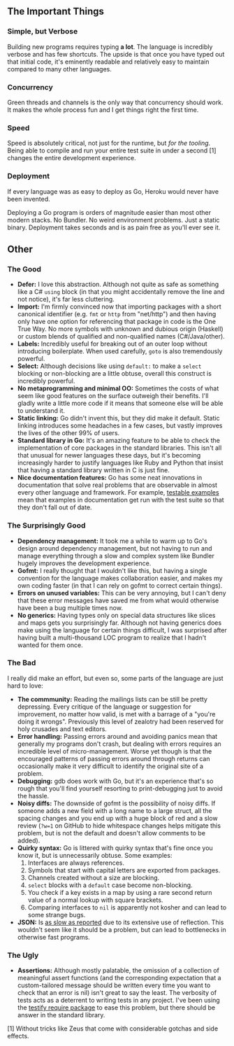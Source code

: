 ## The Important Things

### Simple, but Verbose

Building new programs requires typing **a lot**. The language is incredibly
verbose and has few shortcuts. The upside is that once you have typed out
that initial code, it's eminently readable and relatively easy to maintain
compared to many other languages.

### Concurrency

Green threads and channels is the only way that concurrency should work. It
makes the whole process fun and I get things right the first time.

### Speed

Speed is absolutely critical, not just for the runtime, but _for the
tooling_. Being able to compile and run your entire test suite in under a
second [1] changes the entire development experience.

### Deployment

If every language was as easy to deploy as Go, Heroku would never have been
invented.

Deploying a Go program is orders of magnitude easier than most other modern
stacks. No Bundler. No weird environment problems. Just a static binary.
Deployment takes seconds and is as pain free as you'll ever see it.

## Other

### The Good

* **Defer:** I love this abstraction. Although not quite as safe as something
  like a C# `using` block (in that you might accidentally remove the line and
  not notice), it's far less cluttering.
* **Import:** I'm firmly convinced now that importing packages with a short
  canonical identifier (e.g. `fmt` or `http` from "net/http") and then having
  only have one option for referencing that package in code is the One True
  Way. No more symbols with unknown and dubious origin (Haskell) or custom
  blends of qualified and non-qualified names (C#/Java/other).
* **Labels:** Incredibly useful for breaking out of an outer loop without
  introducing boilerplate. When used carefully, `goto` is also tremendously
  powerful.
* **Select:** Although decisions like using `default:` to make a `select`
  blocking or non-blocking are a little obtuse, overall this construct is
  incredibly powerful.
* **No metaprogramming and minimal OO:** Sometimes the costs of what seem like
  good features on the surface outweigh their benefits. I'll gladly write a
  little more code if it means that someone else will be able to understand it.
* **Static linking:** Go didn't invent this, but they did make it default.
  Static linking introduces some headaches in a few cases, but vastly improves
  the lives of the other 99% of users.
* **Standard library in Go:** It's an amazing feature to be able to check the
  implementation of core packages in the standard libraries. This isn't all
  that unusual for newer languages these days, but it's becoming increasingly
  harder to justify languages like Ruby and Python that insist that having a
  standard library written in C is just fine.
* **Nice documentation features:** Go has some neat innovations in
  documentation that solve real problems that are observable in almost every
  other language and framework. For example, [testable
  examples][testable-examples] mean that examples in documentation get run with
  the test suite so that they don't fall out of date.

### The Surprisingly Good

* **Dependency management:** It took me a while to warm up to Go's design
  around dependency management, but not having to run and manage everything
  through a slow and complex system like Bundler hugely improves the
  development experience.
* **Gofmt:** I really thought that I wouldn't like this, but having a single
  convention for the language makes collaboration easier, and makes my own
  coding faster (in that I can rely on gofmt to correct certain things).
* **Errors on unused variables:** This can be very annoying, but I can't deny
  that these error messages have saved me from what would otherwise have been a
  bug multiple times now.
* **No generics:** Having types only on special data structures like slices and
  maps gets you surprisingly far. Although not having generics does make using
  the language for certain things difficult, I was surprised after having built
  a multi-thousand LOC program to realize that I hadn't wanted for them once.

### The Bad

I really did make an effort, but even so, some parts of the language are just
hard to love:

* **The commmunity:** Reading the mailings lists can be still be pretty
  depressing. Every critique of the language or suggestion for improvement, no
  matter how valid, is met with a barrage of a "you're doing it wrongs".
  Previously this level of zealotry had been reserved for holy crusades and
  text editors.
* **Error handling:** Passing errors around and avoiding panics mean that
  generally my programs don't crash, but dealing with errors requires an
  incredible level of micro-management. Worse yet though is that the encouraged
  patterns of passing errors around through returns can occasionally make it
  very difficult to identify the original site of a problem.
* **Debugging:** gdb does work with Go, but it's an experience that's so rough
  that you'll find yourself resorting to print-debugging just to avoid the
  hassle.
* **Noisy diffs:** The downside of gofmt is the possibility of noisy diffs. If
  someone adds a new field with a long name to a large struct, all the spacing
  changes and you end up with a huge block of red and a slow review (`?w=1` on
  GitHub to hide whitespace changes helps mitigate this problem, but is not the
  default and doesn't allow comments to be added).
* **Quirky syntax:** Go is littered with quirky syntax that's fine once you
  know it, but is unnecessarily obtuse. Some examples:
    1. Interfaces are always references.
    2. Symbols that start with capital letters are exported from packages.
    3. Channels created without a size are blocking.
    4. `select` blocks with a `default` case become non-blocking.
    5. You check if a key exists in a map by using a rare second return value
       of a normal lookup with square brackets.
    6. Comparing interfaces to `nil` is apparently not kosher and can lead to
       some strange bugs.
* **JSON:** Is [as slow as reported][slow-json] due to its extensive use of
  reflection. This wouldn't seem like it should be a problem, but can lead to
  bottlenecks in otherwise fast programs.

### The Ugly

* **Assertions:** Although mostly palatable, the omission of a collection of
  meaningful assert functions (and the corresponding expectation that a
  custom-tailored message should be written every time you want to check that
  an error is nil) isn't great to say the least. The verbosity of tests acts as
  a deterrent to writing tests in any project. I've been using the [testify
  require package][testify] to ease this problem, but there should be answer in
  the standard library.

[1] Without tricks like Zeus that come with considerable gotchas and side
    effects.

[slow-json]: https://github.com/golang/go/issues/5683
[testable-examples]: https://blog.golang.org/examples
[testify]: https://github.com/stretchr/testify#require-package
